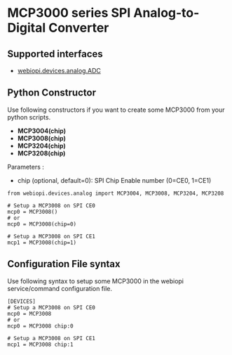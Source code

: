 # MCP3000 series SPI Analog-to-Digital Converter #

## Supported interfaces ##
  * [webiopi.devices.analog.ADC](ANALOG#ADC_(Analog-to-Digital_Converter).md)

## Python Constructor ##
Use following constructors if you want to create some MCP3000 from your python scripts.
  * **MCP3004(chip)**
  * **MCP3008(chip)**
  * **MCP3204(chip)**
  * **MCP3208(chip)**

Parameters :
  * chip (optional, default=0): SPI Chip Enable number (0=CE0, 1=CE1)

```
from webiopi.devices.analog import MCP3004, MCP3008, MCP3204, MCP3208

# Setup a MCP3008 on SPI CE0
mcp0 = MCP3008()
# or
mcp0 = MCP3008(chip=0)

# Setup a MCP3008 on SPI CE1
mcp1 = MCP3008(chip=1)
```

## Configuration File syntax ##
Use following syntax to setup some MCP3000 in the webiopi service/command configuration file.
```
[DEVICES]
# Setup a MCP3008 on SPI CE0
mcp0 = MCP3008
# or
mcp0 = MCP3008 chip:0

# Setup a MCP3008 on SPI CE1
mcp1 = MCP3008 chip:1
```